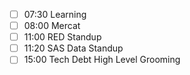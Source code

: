 - [ ] 07:30 Learning
- [ ] 08:00 Mercat
- [ ] 11:00 RED Standup
- [ ] 11:20 SAS Data Standup
- [ ] 15:00 Tech Debt High Level Grooming